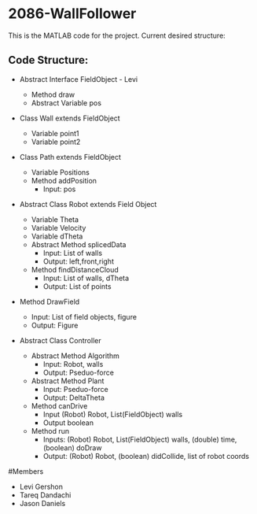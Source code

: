 # 2086-WallFollower

This is the MATLAB code for the project. Current desired structure:

## Code Structure:

 * Abstract Interface FieldObject - Levi
	 * Method draw
	 * Abstract Variable pos

 * Class Wall extends FieldObject
	 * Variable point1
	 * Variable point2

 * Class Path extends FieldObject
	 * Variable Positions
	 * Method addPosition
		 * Input: pos
	
 * Abstract Class Robot extends Field Object
	 * Variable Theta
	 * Variable Velocity
	 * Variable dTheta
	 * Abstract Method splicedData
		 * Input: List of walls
		 * Output: left,front,right
	 * Method findDistanceCloud
		 * Input: List of walls, dTheta
		 * Output: List of points

 * Method DrawField
	 * Input: List of field objects, figure
	 * Output: Figure

 * Abstract Class Controller
	 * Abstract Method Algorithm
		 * Input: Robot, walls
		 * Output: Pseduo-force
	 * Abstract Method Plant
		 * Input: Pseduo-force
		 * Output: DeltaTheta
 	 * Method canDrive
		 * Input (Robot) Robot, List(FieldObject) walls
		 * Output boolean
	 * Method run
		 * Inputs: (Robot) Robot, List(FieldObject) walls, (double) time, (boolean) doDraw
		 * Output: (Robot) Robot, (boolean) didCollide, list of robot coords

#Members
 - Levi Gershon
 - Tareq Dandachi
 - Jason Daniels
